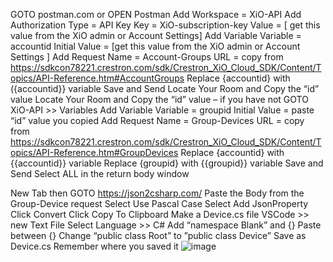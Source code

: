 GOTO postman.com or OPEN Postman
	Add Workspace = XiO-API
	Add Authorization
		Type = API Key
		Key = XiO-subscription-key
			Value = [ get this value from the XiO admin or Account Settings]
	Add Variable
		Variable = accountid
			Initial Value = [get this value from the XiO admin or Account Settings ]
	Add Request
		Name = Account-Groups
		URL =  copy from https://sdkcon78221.crestron.com/sdk/Crestron_XiO_Cloud_SDK/Content/Topics/API-Reference.htm#AccountGroups
			Replace {accountid} with ({accountid}} variable
	Save and Send
	Locate Your Room and Copy the “id” value
	Locate Your Room and Copy the “id” value – if you have not
	GOTO XiO-API >> Variables
		Add Variable
		Variable = groupid
			Initial Value = paste “id” value you copied
	Add Request
		Name = Group-Devices
		URL =  copy from https://sdkcon78221.crestron.com/sdk/Crestron_XiO_Cloud_SDK/Content/Topics/API-Reference.htm#GroupDevices
	Replace {accountid} with {{accountid}} variable
	Replace {groupid} with {{groupid}} variable
	Save and Send
	Select ALL in the return body window

New Tab then GOTO https://json2csharp.com/
	Paste the Body from the Group-Device request
	Select Use Pascal Case
	Select Add JsonProperty
	Click Convert
	Click Copy To Clipboard
	Make a Device.cs file
		VSCode >> new Text File
		Select Language >> C#
	Add “namespace Blank” and {}
	Paste between {}
	Change “public class Root” to ”public class Device”
	Save as Device.cs
	Remember where you saved it
![image](https://github.com/OtterGH/M24-MPG-421-XiODevices/assets/156679703/1d278855-d43c-45ca-a992-93b8de5c098e)

